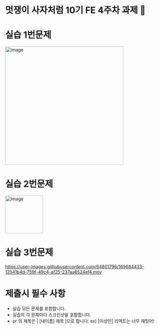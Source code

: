 # 멋쟁이 사자처럼 10기 FE 4주차 과제 🦁

# 실습 1번문제
<img width="379" alt="image" src="https://user-images.githubusercontent.com/64801796/169684336-ca1eacb9-90af-4a00-9cff-03c31b9d157c.png">

# 실습 2번문제
<img width="121" alt="image" src="https://user-images.githubusercontent.com/64801796/169684346-b1210b9e-4142-4912-9b4a-bcc7c0e9344e.png">

# 실습 3번문제

https://user-images.githubusercontent.com/64801796/169684433-12541b4d-759f-49c4-af25-237aa8524ef4.mov


# 제출시 필수 사항

- 실습 모든 문제를 포함합니다.
- 실습의 각 문제마다 스크린샷을 포함합니다.
- pr 의 제목은 | [내이름] 제목 |으로 합니다.
  ex) [이성인] 리엑트는 너무 재밋어!
